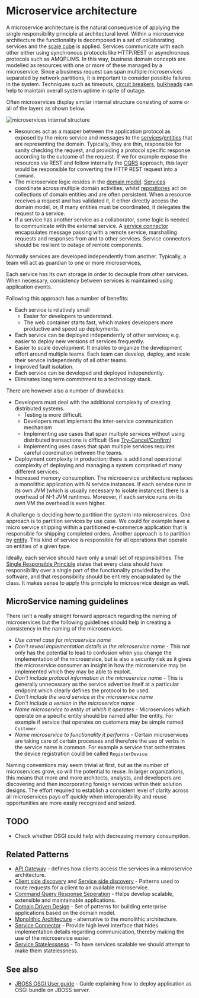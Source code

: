 # Microservice architecture

A microservice architecture is the natural consequence of applying the single responsibility principle at architectural level. Within a microservice architecture the functionality is decomposed in a set of collaborating services and the [scale cube](scale-cube.html) is applied. Services communicate with each other either using synchronous protocols like HTTP/REST or asynchronous protocols such as AMQP/JMS. In this way, business domain concepts are modelled as resources with one or more of these managed by a microservice.
Since a business request can span multiple microservices separated by network partitions, it is important to consider possible failures in the system. Techniques such as timeouts, [circuit breakers](circuit-breaker.md), [bulkheads](bulkheads.md) can help to maintain overall system uptime in spite of outage.

Often microservices display similar internal structure consisting of some or all of the layers as shown below.

![microservices internal structure](images/microservices-internal-structure.png)

* Resources act as a mapper between the application protocol as exposed by the micro service and messages to the [services](ddd/services.md)/[entities](ddd/entities.md) that are representing the domain. Typically, they are thin, responsible for sanity checking the request, and providing a protocol specific response according to the outcome of the request. If we for example expose the resources via REST and follow internally the [CQRS](cqrs.md) approach, this layer would be responsible for converting the HTTP REST request into a `Command`.
* The microservice logic resides in the [domain model](ddd/domain-model.md). [Services](ddd/services.md) coordinate across multiple domain activities, whilst [repositories](ddd/repositories.md) act on collections of domain entities and are often persistent. When a resource receives a request and has validated it, it either directly access the domain model, or, if many entities must be coordinated, it delegates the request to a service.
* If a service has another service as a collaborator, some logic is needed to communicate with the external service. A [service connector](service-connector.md) encapsulates message passing with a remote service, marshalling requests and responses from and to other services. Service connectors should be resilient to outage of remote components.

Normally services are developed independently from another. Typically, a team will act as guardian to one or more microservices,

Each service has its own storage in order to decouple from other services. When necessary, consistency between services is maintained using application events.

Following this approach has a number of benefits:

* Each service is relatively small
    * Easier for developers to understand.
    * The web container starts fast, which makes developers more productive and speed up deployments.
* Each service can be deployed independently of other services; e.g. easier to deploy new versions of services frequently.
* Easier to scale development. It enables to organize the development effort around multiple teams. Each team can develop, deploy, and scale their service independently of all other teams.
* Improved fault isolation.
* Each service can be developed and deployed independently.
* Eliminates long term commitment to a technology stack.

There are however also a number of drawbacks:

* Developers must deal with the additional complexity of creating distributed systems.
    * Testing is more difficult.
    * Developers must implement the inter-service communication mechanism
    * Implementing use cases that span multiple services without using distributed transactions is difficult (See [Try-Cancel/Confirm](tcc.md))
    * Implementing uses cases that span multiple services requires careful coordination between the teams.
* Deployment complexity in production; there is additional operational complexity of deploying and managing a system comprised of many different services.
* Increased memory consumption. The microservice architecture replaces a monolithic application with N service instances. If each service runs in its own JVM (which is usually necessary to isolate instances) there is a overhead of N-1 JVM runtimes. Moreover, if each service runs on its own VM the overhead is even higher.

A challenge is deciding how to partition the system into microservices. One approach is to partition services by use case. We could for example have a micro service shipping within a partitioned e-commerce application that is responsible for shipping completed orders.
Another approach is to partition by [entity](ddd/entities.md). This kind of service is responsible for all operations that operate on entities of a given type.

Ideally, each service should have only a small set of responsibilities. The [Single Responsible Principle](srp.html) states that every class should have responsibility over a single part of the functionality provided by the software, and that responsibility should be entirely encapsulated by the class. It makes sense to apply this principle to microservice design as well.

## MicroService naming guidelines

There isn't a really straight forward approach regarding the naming of microservices but the following guidelines should help in creating a consistency in the naming of the microservices.

* *Use camel case for microservice name*
* *Don't reveal implementation details in the microservice name* - This not only has the potential to lead to confusion when you change the implementation of the microservice, but is also a security risk as it gives the microservice consumer an insight in how the microservice may be implemented which they may be able to exploit.
* *Don't include protocol information in the microservice name* - This is generally unnecessary as the service advertise itself at a particular endpoint which clearly defines the protocol to be used.
* *Don't include the word service in the microservice name*
* *Don't include a version in the microservice name*
* *Name microservice to entity at which it operates* - Microservices which operate on a specific entity should be named after the entity. For example if service that operates on customers may be simple named `Customer`.
* *Name microservice to functionality it performs* - Certain microservices are taking care of certain processes and therefore the use of verbs in the service name is common. For example a service that orchestrates the device registration could be called `RegisterDevice`.

Naming conventions may seem trivial at first, but as the number of microservices grow, so will the potential to reuse. In larger organizations, this means that more and more architects, analysts, and developers are discovering and then incorporating foreign services within their solution designs. The effort required to establish a consistent level of clarity across all microservices pays off quickly when interoperability and reuse opportunities are more easily recognized and seized.

## TODO

* Check whether OSGI could help with decreasing memory consumption.

## Related Patterns

* [API Gateway](API-gateway) - defines how clients access the services in a microservice architecture.
* [Client side discovery](client-side-discover) and [Service side discovery](server-side-discover) - Patterns used to route requests for a client to an available microservice.
* [Command Query Response Seperation](cqrs.md) - Helps develop scalable, extensible and maintainable applications.
* [Domain Driven Design](ddd/introduction_ddd.md) - Set of patterns for building enterprise applications based on the domain model.
* [Monolithic Architecture](monolithic-architecture) - alternative to the monolithic architecture.
* [Service Connector](service-connector.md) - Provide high level interface that hides implementation details regarding communication, thereby making the use of the microservice easier.
* [Service Statelessness](service-statelessness) - To have services scalable we should attempt to make them statelessness.

## See also

* [JBOSS OSGI User guide](https://docs.jboss.org/author/display/JBOSGI/User+Guide) - Guide explaining how to deploy application as OSGI bundle on JBOSS server.



